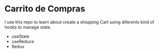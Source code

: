 # Carrito de Compras

I use this repo to learn about create a shopping Cart using diferents kind of hooks to manage state.

- useState
- useReduce
- Redux
